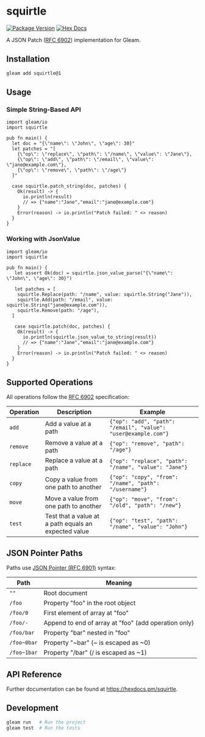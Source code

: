 # squirtle

[![Package Version](https://img.shields.io/hexpm/v/squirtle)](https://hex.pm/packages/squirtle)
[![Hex Docs](https://img.shields.io/badge/hex-docs-ffaff3)](https://hexdocs.pm/squirtle/)

A JSON Patch ([RFC 6902](https://tools.ietf.org/html/rfc6902)) implementation for Gleam.

## Installation

```sh
gleam add squirtle@1
```

## Usage

### Simple String-Based API

```gleam
import gleam/io
import squirtle

pub fn main() {
  let doc = "{\"name\": \"John\", \"age\": 30}"
  let patches = "[
    {\"op\": \"replace\", \"path\": \"/name\", \"value\": \"Jane\"},
    {\"op\": \"add\", \"path\": \"/email\", \"value\": \"jane@example.com\"},
    {\"op\": \"remove\", \"path\": \"/age\"}
  ]"

  case squirtle.patch_string(doc, patches) {
    Ok(result) -> {
      io.println(result)
      // => {"name":"Jane","email":"jane@example.com"}
    }
    Error(reason) -> io.println("Patch failed: " <> reason)
  }
}
```

### Working with JsonValue

```gleam
import gleam/io
import squirtle

pub fn main() {
   let assert Ok(doc) = squirtle.json_value_parse("{\"name\": \"John\", \"age\": 30}")

   let patches = [
    squirtle.Replace(path: "/name", value: squirtle.String("Jane")),
    squirtle.Add(path: "/email", value: squirtle.String("jane@example.com")),
    squirtle.Remove(path: "/age"),
  ]

   case squirtle.patch(doc, patches) {
    Ok(result) -> {
      io.println(squirtle.json_value_to_string(result))
      // => {"name":"Jane","email":"jane@example.com"}
    }
    Error(reason) -> io.println("Patch failed: " <> reason)
  }
}
```

## Supported Operations

All operations follow the [RFC 6902](https://tools.ietf.org/html/rfc6902) specification:

| Operation | Description                                          | Example                                                        |
| --------- | ---------------------------------------------------- | -------------------------------------------------------------- |
| `add`     | Add a value at a path                                | `{"op": "add", "path": "/email", "value": "user@example.com"}` |
| `remove`  | Remove a value at a path                             | `{"op": "remove", "path": "/age"}`                             |
| `replace` | Replace a value at a path                            | `{"op": "replace", "path": "/name", "value": "Jane"}`          |
| `copy`    | Copy a value from one path to another                | `{"op": "copy", "from": "/name", "path": "/username"}`         |
| `move`    | Move a value from one path to another                | `{"op": "move", "from": "/old", "path": "/new"}`               |
| `test`    | Test that a value at a path equals an expected value | `{"op": "test", "path": "/name", "value": "John"}`             |

## JSON Pointer Paths

Paths use [JSON Pointer (RFC 6901)](https://tools.ietf.org/html/rfc6901) syntax:

| Path        | Meaning                                              |
| ----------- | ---------------------------------------------------- |
| `""`        | Root document                                        |
| `/foo`      | Property "foo" in the root object                    |
| `/foo/0`    | First element of array at "foo"                      |
| `/foo/-`    | Append to end of array at "foo" (add operation only) |
| `/foo/bar`  | Property "bar" nested in "foo"                       |
| `/foo~0bar` | Property "~bar" (~ is escaped as ~0)                 |
| `/foo~1bar` | Property "/bar" (/ is escaped as ~1)                 |

## API Reference

Further documentation can be found at <https://hexdocs.pm/squirtle>.

## Development

```sh
gleam run   # Run the project
gleam test  # Run the tests
```
